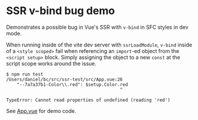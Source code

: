 # SSR v-bind bug demo

Demonstrates a possible bug in Vue's SSR with `v-bind` in SFC styles in dev mode.

When running inside of the vite dev server with `ssrLoadModule`, `v-bind` inside of a `<style scoped>` fail when referencing an `import`-ed object from the `<script setup>` block. Simply assigning the object to a new `const` at the script scope works around the issue. 

```
$ npm run test
/Users/daniel/bc/src/ssr-test/src/App.vue:26
    "--7a7a37b1-Color\\.red": $setup.Color.red
                                           ^

TypeError: Cannot read properties of undefined (reading 'red')
```

See [App.vue](src/App.vue) for demo code.

